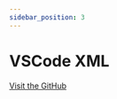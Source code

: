 ```yaml
---
sidebar_position: 3
---
```


# VSCode XML

[Visit the GitHub](https://github.com/redhat-developer/vscode-xml)